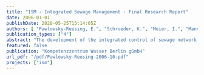 ```yaml
---
title: "ISM - Integrated Sewage Management - Final Research Report"
date: 2006-01-01
publishDate: 2020-05-25T15:14:05Z
authors: [ "Pawlowsky-Reusing, E.", "Schroeder, K.", "Meier, I.", "Mannel, R." ]
publication_types: ["4"]
abstract: "The development of the integrated control of sewage network and wastewater treatment plant has progressed during the last decade. Nevertheless, an operational implementation of the concepts for huge, complex systems has hardly been realised. That was an obvious reason to initiate the project \"Integrated Sewage Management (ISM)\". The ISM project aimed at the development of strategies for an integrated management of the Berlin sewage system consisting of sewer networks (both, combined and separate system), pump stations, pressure mains and wwtp. For these purposes a numerical model of the collection system has been built up. Those catchments have been chosen that have a significant quantity of wastewater and are connected to at least one of the three main wastewater treatment plants of Berlin (Ruhleben, Waßmannsdorf and Schönerlinde).  To enable an evaluation of total emissions it was necessary to incorporate not only catchment area and collection system but also the wwtp into the model. Furthermore, the Berlin specific transport of wastewater through pressure mains had to be considered. Both, advective pollutant transport and the limiting pressure situation had to be taken into account. An integrated model of collection system, pressure mains and wwtp has been set up for the catchment of wwtp Ruhleben for the study of a global control concept.  Those processes that were of particular importance for the control concepts or had a significant influence on the criteria (derived from the objectives) had to be simulated adequately. Hence, for the Berlin model the main attention was paid to an accurate reproduction of in-pipe storage activation and the transport of wastewater through the pressure pipes. A sufficient set of data was available to model the system structure. For process parameter estimation the necessary information was taken from the operational SCADA system. Some gaps in the data could be closed by additional measurement campaigns (Bln VII, 2001; Bln X, 2002; Heiligensee, 2003). For modelling the collection system the dynamic flow routing model InfoWorks CS of Wallingford Software Limited has been chosen due to its user-friendliness (window navigation, GIS) and comprehensiveness (pollutant load calculation, long-time simulation, spatial rainfall distribution, rtc module). A suitable approach to the simulation of the Berlin pressure mains was found to be based on EPANET 2 of the U.S. Environmental Protection Agency. The software SIMBA® 5 of ifak System GmbH has been used to simulate the dynamic treatment processes. For the activated sludge conversion part the Activated Sludge Model No. 1 (ASM 1) has been used. The three models have been coupled in sequence on the basis of simple input and output files. Further on, in the framework of three sub studies the ISM model has been applied to operational questions. The applicability of the ISM model for the assessment of the impact of the NPA control on the wwtp was tested. NPA stands for “new pump automatic (Neue Pumpen Automatik)” and signifies a control concept that is implemented in the framework of the LISA project (BWB). The inflow to wwtp Schönerlinde has been simulated for one rain event and the NPA control of the pump stations could be simulated well on the basis of the InfoWorks rtc module. Furthermore, the ISM model has been applied to evaluate a concept for a level dependant real-time control (Pegelgesteuerte Förderstromregelung) of sewage pump stations. The idea of the concept was to build an easy function that allowed continuously varying the pumpage and implicitly managing available inline storage capacities within the trunk sewers. The objective was to smooth the delivery towards the treatment plant to avoid peak loads. The evaluation showed that it is possible to manage available inline storage volume by applying the control function. But only if there is an adequate retention volume of around 60.0 m³/ha Aimp or more a significant improvement of the flow characteristic towards the wwtp is possible. Consequently, in Berlin only two catchments have the potential for the introduced control concept (Charlottenburg III und Ruhleben).  Finally, the effects and the benefit from global pump station control in comparison to local control have been studied on the basis of the integrated model. The assessment of the Berlin drainage system that was carried out before arrived at the conclusion that there is a high potential for the control of the total system. The positive rating can partly be ascribed to the high storage volume that can be activated within the trunk sewers and the high number of pump stations that are used as actuators. However, this potential is already used by locally controlling the pump stations and storing sewage in the collectors. The potential of a global control of sewage pump stations arises from the non-uniform distribution of rainfall and the non-uniform distribution of storage volumes over the system. Those conditions usually lead to a non-uniform utilisation of storage capacities and further on to sewer overflows that cannot be balanced by local control. A look on the simulated total emissions showed that concerning discharged quantities the load from the wwtp is highly dominant, since most of the time (under dry weather conditions) wwtp effluents are the only impact on the receiving water. Furthermore, the global control concept only works during rain situation and does not have an influence on dry weather effluents. Consequently, the influence of global control on yearly total emissions is marginal. Nevertheless, it could be shown that global control can avoid peak load situations at the inflow to the wwtp and consequently reduce peak loads in the effluent.  The control concepts had a significant influence on the emissions from combined sewer overflows. The reduction of sewer overflows plays a prominent role since they present a highly dynamic impact on the water body. The simulations showed that on average during periods of cso 2.5 t COD/h enter the receiving water. Compared to that load the continuous impact from the wwtp effluent was only 0.4 t COD/h. Moreover, due to the high fraction of biodegradable organic substrate the impact from combined sewer overflows is of special relevance. In contrary to the refractory COD from wwtp effluents, 60 % of the COD from combined sewer overflows are biodegradable leading to extreme oxygen depletion within the receiving water.  It could be shown that under current conditions at the wwtp (rain weather capacity of wwtp Ruhleben = 6700 l/s) a local control (= local automation) of the pump stations has an adverse effect on the performance of the sewage system. In contrary to an optimum coordination of the pump stations local control leads to an overloading of the wwtp and an increase of emissions from combined sewer overflows by 9 % (volume), 15 % (COD) and 20 % (TKN). Due to that reason the current operation  provides for manual interventions in case of rain events to coordinate the delivery of the pump stations. This necessity will persist under the LISA automation. Assuming a future upgrade of wwtp Ruhleben and an increase in rain weather capacity up to 7650 l/s, global pump station control will result in cso emissions that are 19 % (volume), 20 % (COD) and 25 % (TKN) below that under local control (= local automation).  The major deliverable of the ISM project is the model for the Berlin collection system (18 combined and 29 separate sewer systems that are connected to the three main wastewater treatment plants Ruhleben, Waßmannsdorf and Schönerlinde). The further application and maintenance of the sewer model will take place at BWB, department NA-G. The scope of studies that will be supported by the model covers operational planning as well as general, conceptual and investment planning (storage optimisation, problem of parasite water).  Concerning the implementation of the global control concept that has been developed in the framework of the ISM project first tests shall be carried out in 2006 and 2007. Therefore, the follow-up project EVA (Entscheidungshilfesystem zur Verbundsteuerung von Abwasserpumpwerken / Decision support system for global control of sewage pump stations) was planned at KWB to enable support and a further cooperation between KWB and BWB. The algorithm has to be adapted to the operational and technical boundary conditions and a detailed practical planning in terms of control engineering has to be carried out. The main prerequisite for an implementation of the introduced control concept is the technical ability of the pump stations to increase delivery beyond the value of 2 * Qd,16. Simultaneously, an authorisation is necessary to introduce a flexible regulation of the pump station’s rain weather delivery off the value of 2 * Qd,16 as demanded nowadays by the Berlin water authority. If the necessary data is available (usually given by the existing scada system of BWB) and if the used pumps can be controlled according to the above-stated technical requirements, thestudied control concept can be implemented without any further constructional investment."
featured: false
publication: "Kompetenzzentrum Wasser Berlin gGmbH"
url_pdf: "/pdf/Pawlowsky-Reusing-2006-10.pdf"
projects: ["ism"]
---
```


